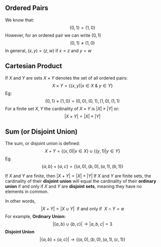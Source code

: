 ## Ordered Pairs
We know that:
$$
\{0,1\} = \{1,0\}
$$
However, for an ordered pair we can write $(0,1)$
$$
(0,1) \neq (1,0)
$$
In general, $(x,y) =(z,w)~\text{if}~x=z~\text{and}~y=w$


## Cartesian Product
If $X$ and $Y$ are sets $X \times Y$ denotes the set of all ordered pairs:
$$
X \times Y = \{(x,y)|x \in X ~ \& ~ y \in Y\}
$$
Eg:
$$
\{0,1\} \times \{1,0\} = (0,0), (0,1), (1,0), (1,1)
$$
For a finite set $X,Y$ the cardinality of $X \times Y$ is $|X| \times |Y|$
or:
$$
|X \times Y| = |X| \times |Y|
$$
## Sum (or Disjoint Union)
The sum, or disjoint union is defined:
$$
X + Y = \{ (x,0) | x \in X \} \cup \{ (y,1) | y \in Y \}
$$
Eg.
$$
\{ a,b \} + \{ a,c \} = \{ (a,0),(b,0),(a,1), (b,1) \}
$$

If $X$ and $Y$ are finite, then $|X+Y| = |X| + |Y|$
If $X$ and $Y$ are finite sets, the cardinality of their **disjoint union** will equal the cardinality of their **ordinary union** if and only if $X$ and $Y$ are **disjoint sets**, meaning they have no elements in common.

In other words,
$$
|X+Y| = |X \cup Y|~~\text{if and only if}~~X\cap Y = \emptyset
$$
For example,
**Ordinary Union:**
$$
|\{ a,b \} \cup \{ b,c \}| \to |{a,b,c}| = 3
$$
**Disjoint Union**
$$
|\{ a,b \} + \{ a,c \}| \to \{ (a,0),(b,0), (a,1),(c,1) \}
$$